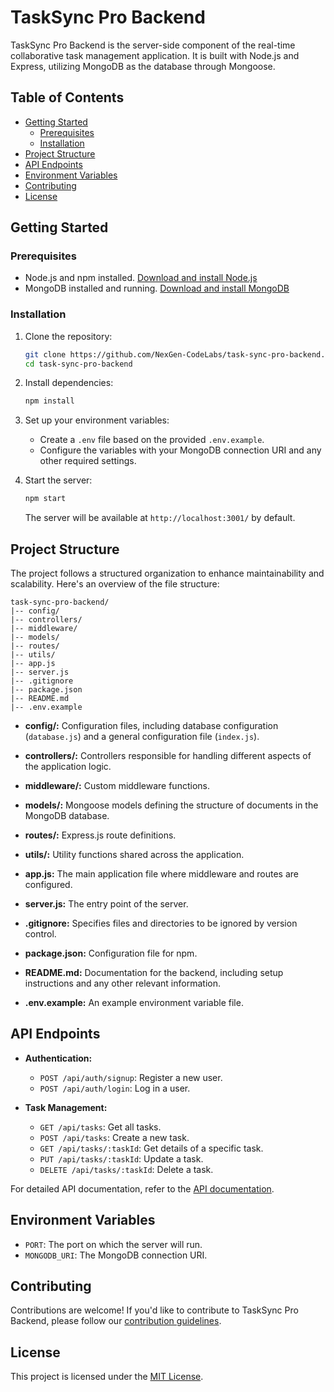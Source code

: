 # TaskSync Pro Backend

TaskSync Pro Backend is the server-side component of the real-time collaborative task management application. It is built with Node.js and Express, utilizing MongoDB as the database through Mongoose.

## Table of Contents
- [Getting Started](#getting-started)
  - [Prerequisites](#prerequisites)
  - [Installation](#installation)
- [Project Structure](#project-structure)
- [API Endpoints](#api-endpoints)
- [Environment Variables](#environment-variables)
- [Contributing](#contributing)
- [License](#license)

## Getting Started

### Prerequisites
- Node.js and npm installed. [Download and install Node.js](https://nodejs.org/)
- MongoDB installed and running. [Download and install MongoDB](https://www.mongodb.com/try/download/community)

### Installation
1. Clone the repository:
   ```bash
   git clone https://github.com/NexGen-CodeLabs/task-sync-pro-backend.git
   cd task-sync-pro-backend
   ```

2. Install dependencies:
   ```bash
   npm install
   ```

3. Set up your environment variables:
   - Create a `.env` file based on the provided `.env.example`.
   - Configure the variables with your MongoDB connection URI and any other required settings.

4. Start the server:
   ```bash
   npm start
   ```

   The server will be available at `http://localhost:3001/` by default.

## Project Structure

The project follows a structured organization to enhance maintainability and scalability. Here's an overview of the file structure:

```
task-sync-pro-backend/
|-- config/
|-- controllers/
|-- middleware/
|-- models/
|-- routes/
|-- utils/
|-- app.js
|-- server.js
|-- .gitignore
|-- package.json
|-- README.md
|-- .env.example
```

- **config/:** Configuration files, including database configuration (`database.js`) and a general configuration file (`index.js`).

- **controllers/:** Controllers responsible for handling different aspects of the application logic.

- **middleware/:** Custom middleware functions.

- **models/:** Mongoose models defining the structure of documents in the MongoDB database.

- **routes/:** Express.js route definitions.

- **utils/:** Utility functions shared across the application.

- **app.js:** The main application file where middleware and routes are configured.

- **server.js:** The entry point of the server.

- **.gitignore:** Specifies files and directories to be ignored by version control.

- **package.json:** Configuration file for npm.

- **README.md:** Documentation for the backend, including setup instructions and any other relevant information.

- **.env.example:** An example environment variable file.

## API Endpoints

- **Authentication:**
  - `POST /api/auth/signup`: Register a new user.
  - `POST /api/auth/login`: Log in a user.

- **Task Management:**
  - `GET /api/tasks`: Get all tasks.
  - `POST /api/tasks`: Create a new task.
  - `GET /api/tasks/:taskId`: Get details of a specific task.
  - `PUT /api/tasks/:taskId`: Update a task.
  - `DELETE /api/tasks/:taskId`: Delete a task.

For detailed API documentation, refer to the [API documentation](API_DOCUMENTATION.md).

## Environment Variables

- `PORT`: The port on which the server will run.
- `MONGODB_URI`: The MongoDB connection URI.

## Contributing

Contributions are welcome! If you'd like to contribute to TaskSync Pro Backend, please follow our [contribution guidelines](CONTRIBUTING.md).

## License

This project is licensed under the [MIT License](LICENSE).
